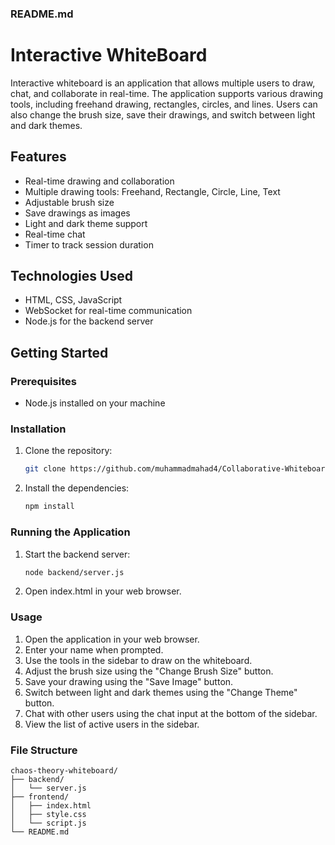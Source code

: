 ### README.md

# Interactive WhiteBoard

Interactive whiteboard is an application that allows multiple users to draw, chat, and collaborate in real-time. The application supports various drawing tools, including freehand drawing, rectangles, circles, and lines. Users can also change the brush size, save their drawings, and switch between light and dark themes.

## Features

- Real-time drawing and collaboration
- Multiple drawing tools: Freehand, Rectangle, Circle, Line, Text
- Adjustable brush size
- Save drawings as images
- Light and dark theme support
- Real-time chat
- Timer to track session duration

## Technologies Used

- HTML, CSS, JavaScript
- WebSocket for real-time communication
- Node.js for the backend server

## Getting Started

### Prerequisites

- Node.js installed on your machine

### Installation

1. Clone the repository:

   ```bash
   git clone https://github.com/muhammadmahad4/Collaborative-Whiteboard.git
   ```

2. Install the dependencies:

   ```bash
   npm install
   ```

### Running the Application

1. Start the backend server:

   ```bash
   node backend/server.js
   ```

2. Open index.html in your web browser.

### Usage

1. Open the application in your web browser.
2. Enter your name when prompted.
3. Use the tools in the sidebar to draw on the whiteboard.
4. Adjust the brush size using the "Change Brush Size" button.
5. Save your drawing using the "Save Image" button.
6. Switch between light and dark themes using the "Change Theme" button.
7. Chat with other users using the chat input at the bottom of the sidebar.
8. View the list of active users in the sidebar.

### File Structure

```
chaos-theory-whiteboard/
├── backend/
│   └── server.js
├── frontend/
│   ├── index.html
│   ├── style.css
│   └── script.js
└── README.md

